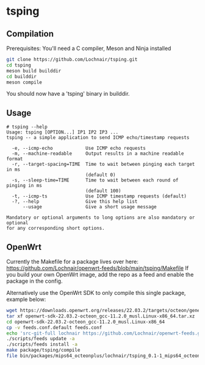 # tsping

## Compilation
Prerequisites: You'll need a C compiler, Meson and Ninja installed

```bash 
git clone https://github.com/Lochnair/tsping.git
cd tsping
meson build builddir
cd builddir
meson compile
```

You should now have a 'tsping' binary in builddir.

## Usage
```
# tsping --help
Usage: tsping [OPTION...] IP1 IP2 IP3 ...
tsping -- a simple application to send ICMP echo/timestamp requests

  -e, --icmp-echo            Use ICMP echo requests
  -m, --machine-readable     Output results in a machine readable format
  -r, --target-spacing=TIME  Time to wait between pinging each target in ms
                             (default 0)
  -s, --sleep-time=TIME      Time to wait between each round of pinging in ms
                             (default 100)
  -t, --icmp-ts              Use ICMP timestamp requests (default)
  -?, --help                 Give this help list
      --usage                Give a short usage message

Mandatory or optional arguments to long options are also mandatory or optional
for any corresponding short options.
```

## OpenWrt
Currently the Makefile for a package lives over here: https://github.com/Lochnair/openwrt-feeds/blob/main/tsping/Makefile
If you build your own OpenWrt image, add the repo as a feed and enable the package in the config.

Alternatively use the OpenWrt SDK to only compile this single package, example below:

```bash
wget https://downloads.openwrt.org/releases/22.03.2/targets/octeon/generic/openwrt-sdk-22.03.2-octeon_gcc-11.2.0_musl.Linux-x86_64.tar.xz
tar xf openwrt-sdk-22.03.2-octeon_gcc-11.2.0_musl.Linux-x86_64.tar.xz
cd openwrt-sdk-22.03.2-octeon_gcc-11.2.0_musl.Linux-x86_64
cp -v feeds.conf.default feeds.conf
echo 'src-git-full lochnair https://github.com/Lochnair/openwrt-feeds.git' >> feeds.conf
./scripts/feeds update -a
./scripts/feeds install -a
make package/tsping/compile
file bin/packages/mips64_octeonplus/lochnair/tsping_0.1-1_mips64_octeonplus.ipk
```
